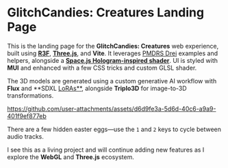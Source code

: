 # GlitchCandies: Creatures Landing Page

This is the landing page for the **GlitchCandies: Creatures** web experience, built using [**R3F**](https://r3f.docs.pmnd.rs/getting-started/introduction), [**Three.js**](https://threejs.org/examples/), and **Vite**. 
It leverages [PMDRS Drei](https://github.com/pmndrs/drei) examples and helpers, alongside a [**Space.js Hologram-inspired shader**](https://alien.js.org/examples/three/shader_hologram.html). 
UI is styled with **MUI** and enhanced with a few CSS tricks and custom GLSL shader.

The 3D models are generated using a custom generative AI workflow with **Flux** and **SDXL [LoRAs**](https://civitai.com/user/koshimazaki), alongside **Triplo3D** for image-to-3D transformations.


https://github.com/user-attachments/assets/d6d9fe3a-5d6d-40c6-a9a9-401f9ef877eb


There are a few hidden easter eggs—use the `1` and `2` keys to cycle between audio tracks.

I see this as a living project and will continue adding new features as I explore the **WebGL** and **Three.js** ecosystem.


